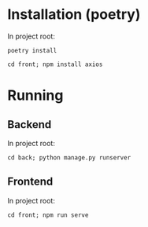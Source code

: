 # Installation (poetry)
In project root:
```commandline
poetry install
```
```commandline
cd front; npm install axios
```

# Running
## Backend
In project root:
```commandline
cd back; python manage.py runserver
```
## Frontend
In project root:
```commandline
cd front; npm run serve
```
